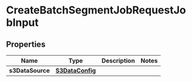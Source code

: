 

# CreateBatchSegmentJobRequestJobInput


## Properties

| Name | Type | Description | Notes |
|------------ | ------------- | ------------- | -------------|
|**s3DataSource** | [**S3DataConfig**](S3DataConfig.md) |  |  |



